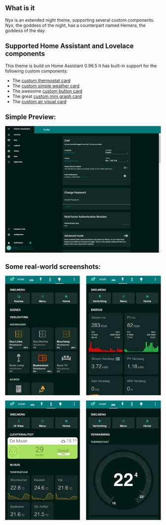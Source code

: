 ## What is it
Nyx is an extended night theme, supporting several custom components.
Nyx, the goddess of the night, has a counterpart named Hemera, the goddess of the day.

## Supported Home Assistant and Lovelace components
This theme is build on Home Assistant 0.96.5
It has built-in support for the following custom components:
- The [custom thermostat card](https://github.com/ciotlosm/custom-lovelace/tree/master/thermostat-card)
- The [custom simple weather card](https://github.com/kalkih/simple-weather-card)
- The awesome [custom button card](https://github.com/custom-cards/button-card)
- The great [custom mini graph card](https://github.com/kalkih/mini-graph-card)
- The [custom air visual card](https://github.com/dnguyen800/air-visual-card)

## Simple Preview:
![Nyx 03 Profile](https://github.com/AmoebeLabs/Nyx_Theme-03-Teal_Teal/blob/master/screenshots/nyx-03-profile.png)

## Some real-world screenshots:
![1](https://github.com/AmoebeLabs/Nyx_Theme-03-Teal_Teal/blob/master/screenshots/nyx-03-examples01.png)

![2](https://github.com/AmoebeLabs/Nyx_Theme-03-Teal_Teal/blob/master/screenshots/nyx-03-examples02.png)
